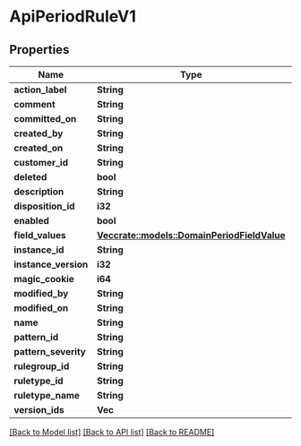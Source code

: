 # ApiPeriodRuleV1

## Properties

Name | Type | Description | Notes
------------ | ------------- | ------------- | -------------
**action_label** | **String** |  | 
**comment** | **String** |  | 
**committed_on** | **String** |  | 
**created_by** | **String** |  | 
**created_on** | **String** |  | 
**customer_id** | **String** |  | 
**deleted** | **bool** |  | 
**description** | **String** |  | 
**disposition_id** | **i32** |  | 
**enabled** | **bool** |  | 
**field_values** | [**Vec<crate::models::DomainPeriodFieldValue>**](domain.FieldValue.md) |  | 
**instance_id** | **String** |  | 
**instance_version** | **i32** |  | 
**magic_cookie** | **i64** |  | 
**modified_by** | **String** |  | 
**modified_on** | **String** |  | 
**name** | **String** |  | 
**pattern_id** | **String** |  | 
**pattern_severity** | **String** |  | 
**rulegroup_id** | **String** |  | 
**ruletype_id** | **String** |  | 
**ruletype_name** | **String** |  | 
**version_ids** | **Vec<String>** |  | 

[[Back to Model list]](../README.md#documentation-for-models) [[Back to API list]](../README.md#documentation-for-api-endpoints) [[Back to README]](../README.md)



